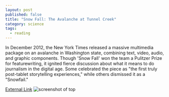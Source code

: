 ```yaml
---
layout: post
published: false
title: "Snow Fall: The Avalanche at Tunnel Creek"
category: science
tags: 
  - reading
---
```


In December 2012, the New York Times released a massive multimedia package on an avalanche in Washington state, combining text, video, audio, and graphic components. Though 'Snow Fall' won the team a Pulitzer Prize for featurewriting, it ignited fierce discussion about what it means to do journalism in the digital age. Some celebrated the piece as "the first truly post-tablet storytelling experiences," while others dismissed it as a "Snowfail."

[External Link](http://www.nytimes.com/projects/2012/snow-fall/#/?part=tunnel-creek)
![screenshot of top](http://farm9.staticflickr.com/8391/8516846296_3100101067_o.jpg)